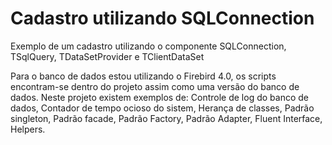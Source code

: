 # Cadastro utilizando SQLConnection
Exemplo de um cadastro utilizando o componente SQLConnection, TSqlQuery, TDataSetProvider e TClientDataSet

Para o banco de dados estou utilizando o Firebird 4.0, os scripts encontram-se dentro do projeto assim como uma versão do banco de dados.
Neste projeto existem exemplos de:
  Controle de log do banco de dados,
  Contador de tempo ocioso do sistem,
  Herança de classes,
  Padrão singleton,
  Padrão facade,
  Padrão Factory,
  Padrão Adapter,
  Fluent Interface,
  Helpers.
